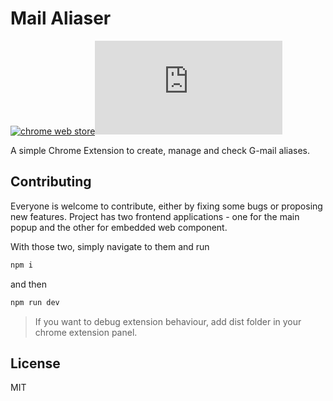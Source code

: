 # Mail Aliaser
[![chrome web store](https://img.shields.io/chrome-web-store/v/gapomilenmoofgbffmddmgcepmdffcim)](https://chrome.google.com/webstore/detail/mail-aliaser/gapomilenmoofgbffmddmgcepmdffcim/)![[license](https://img.shields.io/github/license/In1th/mail-alias-manager-extension)](https://github.com/In1th/mail-alias-manager-extension/blob/main/LICENSE.md)

A simple Chrome Extension to create, manage and check G-mail aliases.

## Contributing

Everyone is welcome to contribute, either by fixing some bugs or proposing new features. Project has two frontend applications - one for the main popup and the other for embedded web component.

With those two, simply navigate to them and run

```bash
npm i
```

and then 

```bash
npm run dev
```

> If you want to debug extension behaviour, add dist folder in your chrome extension panel.

## License

MIT